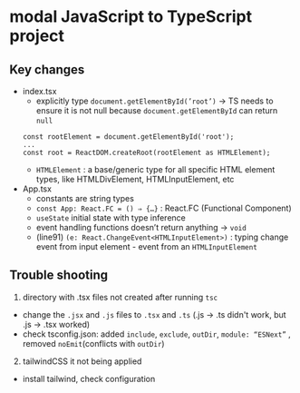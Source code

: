 # modal JavaScript to TypeScript project

## Key changes

- index.tsx
  - explicitly type `document.getElementById(’root’)` → TS needs to ensure it is not null because `document.getElementById` can return `null`
  ```tsx
  const rootElement = document.getElementById('root');
  ...
  const root = ReactDOM.createRoot(rootElement as HTMLElement);
  ```
  - `HTMLElement` : a base/generic type for all specific HTML element types, like HTMLDivElement, HTMLInputElement, etc
- App.tsx
  - constants are string types
  - `const App: React.FC = () ⇒ {…}` : React.FC (Functional Component)
  - `useState` initial state with type inference
  - event handling functions doesn’t return anything → `void`
  - (line91) `(e: React.ChangeEvent<HTMLInputElement>)` : typing change event from input element - event from an `HTMLInputElement`

## Trouble shooting

1. directory with .tsx files not created after running `tsc`

- change the `.jsx` and `.js` files to `.tsx` and `.ts` (.js -> .ts didn't work, but .js -> .tsx worked)
- check tsconfig.json: added `include`, `exclude`, `outDir`, `module: “ESNext”` , removed `noEmit`(conflicts with `outDir`)

2. tailwindCSS it not being applied

- install tailwind, check configuration
